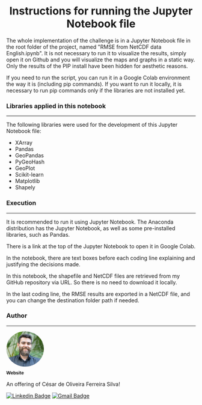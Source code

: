 <h1 align="center">Instructions for running the Jupyter Notebook file</h1>

The whole implementation of the challenge is in a Jupyter Notebook file in the root folder of the project, named "RMSE from NetCDF data English.ipynb". It is not necessary to run it to visualize the results, simply open it on Github and you will visualize the maps and graphs in a static way. Only the results of the PIP install have been hidden for aesthetic reasons. 

If you need to run the script, you can run it in a Google Colab environment the way it is (including pip commands). If you want to run it locally, it is necessary to run pip commands only if the libraries are not installed yet.

### Libraries applied in this notebook
---
The following libraries were used for the development of this Jupyter Notebook file:

- XArray
- Pandas
- GeoPandas
- PyGeoHash
- GeoPlot
- Scikit-learn
- Matplotlib
- Shapely


### Execution
---
It is recommended to run it using Jupyter Notebook. The Anaconda distribution has the Jupyter Notebook, as well as some pre-installed libraries, such as Pandas.

There is a link at the top of the Jupyter Notebook to open it in Google Colab.

In the notebook, there are text boxes before each coding line explaining and justifying the decisions made. 

In this notebook, the shapefile and NetCDF files are retrieved from my GitHub repository via URL. So there is no need to download it locally. 

In the last coding line, the RMSE results are exported in a NetCDF file, and you can change the destination folder path if needed.

### Author
---

<a href="https://cesarofs.github.io/">
 <img style="border-radius: 50%;" src="https://raw.githubusercontent.com/cesarofs/cesarofs.github.io/master/avatar.JPG" width="100px;" alt=""/>
 <br />
 <sub><b>Website</b></sub></a> <a href="https://cesarofs.github.io/" title="Website"></a>

An offering of César de Oliveira Ferreira Silva!

[![Linkedin Badge](https://img.shields.io/badge/-César-blue?style=flat-square&logo=Linkedin&logoColor=white&link=https://www.linkedin.com/in/cesarofs/)](https://www.linkedin.com/in/cesarofs/) 
[![Gmail Badge](https://img.shields.io/badge/-cesaroliveira.f.silva@gmail.com-c14438?style=flat-square&logo=Gmail&logoColor=white&link=mailto:cesaroliveira.f.silva@gmail.com)](mailto:cesaroliveira.f.silva@gmail.com)
